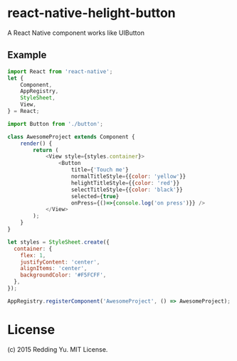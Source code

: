 # react-native-helight-button
A React Native component works like UIButton

## Example

```javascript
import React from 'react-native';
let {
    Component,
    AppRegistry,
    StyleSheet,
    View,
} = React;

import Button from './button';

class AwesomeProject extends Component {
    render() {
        return (
            <View style={styles.container}>
	            <Button 
	                title={'Touch me'} 
	                normalTitleStyle={{color: 'yellow'}}
	                helightTitleStyle={{color: 'red'}}
	                selectTitleStyle={{color: 'black'}} 
	                selected={true}
	                onPress={()=>{console.log('on press')}} />
          	</View>
        );
    }
}

let styles = StyleSheet.create({
  container: {
    flex: 1,
    justifyContent: 'center',
    alignItems: 'center',
    backgroundColor: '#F5FCFF',
  },
});

AppRegistry.registerComponent('AwesomeProject', () => AwesomeProject);

```

# License
(c) 2015 Redding Yu. MIT License.
